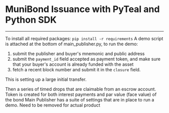 # MuniBond Issuance with PyTeal and Python SDK
---
To install all required packages: `pip install -r requirements`
A demo script is attached at the bottom of main_publisher.py, to run the demo:
1. submit the publisher and buyer's mnemonic and public address
2. submit the `payment_id` field accepted as payment token, and make sure that your buyer's account is already funded with the asset
3. fetch a recent block number and submit it in the `closure` field.  





This is setting up a large initial transfer. 

Then a series of timed drops that are claimable from an escrow account. Token is created for both interest payments and par value (face value) of the bond
Main Publisher has a suite of settings that are in place to run a demo. Need to be removed for actual product
